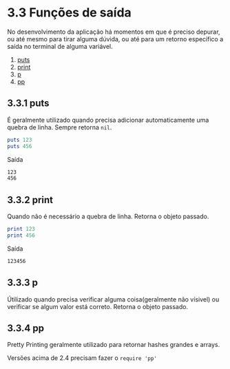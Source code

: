 # 3.3 Funções de saída

No desenvolvimento da aplicação há momentos em que é preciso depurar, ou até mesmo para tirar alguma dúvida, ou até para um retorno específico a saída no terminal de alguma variável.

1. [puts](#331-puts)
2. [print](#332-print)
3. [p](#333-p)
4. [pp](#334-pp)

## 3.3.1 puts

É geralmente utilizado quando precisa adicionar automaticamente uma quebra de linha. Sempre retorna `nil`.

```ruby
puts 123
puts 456
```

Saída

```bash
123
456
```

## 3.3.2 print

Quando não é necessário a quebra de linha. Retorna o objeto passado.

```ruby
print 123
print 456
```

Saída

```bash
123456
```

## 3.3.3 p

Útilizado quando precisa verificar alguma coisa(geralmente não vísivel) ou verificar se algum valor está correto. Retorna o objeto passado.

## 3.3.4 pp

Pretty Printing geralmente utilizado para retornar hashes grandes e arrays.

Versões acima de 2.4 precisam fazer o `require 'pp'`
